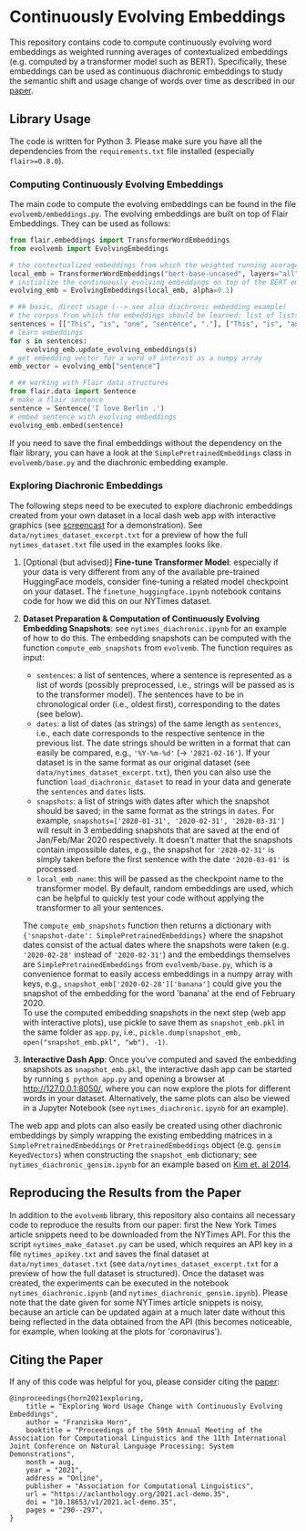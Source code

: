 # Continuously Evolving Embeddings

This repository contains code to compute continuously evolving word embeddings as weighted running averages of contextualized embeddings (e.g. computed by a transformer model such as BERT). Specifically, these embeddings can be used as continuous diachronic embeddings to study the semantic shift and usage change of words over time as described in our [paper](https://aclanthology.org/2021.acl-demo.35).


## Library Usage

The code is written for Python 3. Please make sure you have all the dependencies from the `requirements.txt` file installed (especially `flair>=0.8.0`).

### Computing Continuously Evolving Embeddings

The main code to compute the evolving embeddings can be found in the file `evolvemb/embeddings.py`. The evolving embeddings are built on top of Flair Embeddings. They can be used as follows:

```python
from flair.embeddings import TransformerWordEmbeddings
from evolvemb import EvolvingEmbeddings

# the contextualized embeddings from which the weighted running averages should be computed
local_emb = TransformerWordEmbeddings("bert-base-uncased", layers="all", layer_mean=True, subtoken_pooling="mean", fine_tune=False)
# initialize the continuously evolving embeddings on top of the BERT embeddings with some alpha for the weighted average
evolving_emb = EvolvingEmbeddings(local_emb, alpha=0.1)

# ## basic, direct usage (--> see also diachronic embedding example)
# the corpus from which the embeddings should be learned: list of lists of words
sentences = [["This", "is", "one", "sentence", "."], ["This", "is", "another", "sentence", "."]]
# learn embeddings
for s in sentences:
    evolving_emb.update_evolving_embeddings(s)
# get embedding vector for a word of interest as a numpy array
emb_vector = evolving_emb["sentence"]

# ## working with Flair data structures
from flair.data import Sentence
# make a flair sentence
sentence = Sentence('I love Berlin .')
# embed sentence with evolving embeddings
evolving_emb.embed(sentence)
```

If you need to save the final embeddings without the dependency on the flair library, you can have a look at the `SimplePretrainedEmbeddings` class in `evolvemb/base.py` and the diachronic embedding example.


### Exploring Diachronic Embeddings

The following steps need to be executed to explore diachronic embeddings created from your own dataset in a local dash web app with interactive graphics (see [screencast](https://youtu.be/ltF67J-la7I) for a demonstration). See `data/nytimes_dataset_excerpt.txt` for a preview of how the full `nytimes_dataset.txt` file used in the examples looks like.

1. [Optional (but advised)] **Fine-tune Transformer Model**: especially if your data is very different from any of the available pre-trained HuggingFace models, consider fine-tuning a related model checkpoint on your dataset. The `finetune_huggingface.ipynb` notebook contains code for how we did this on our NYTimes dataset.

2. **Dataset Preparation & Computation of Continuously Evolving Embedding Snapshots**: see `nytimes_diachronic.ipynb` for an example of how to do this.
The embedding snapshots can be computed with the function `compute_emb_snapshots` from `evolvemb`. The function requires as input:
    - `sentences`: a list of sentences, where a sentence is represented as a list of words (possibly preprocessed, i.e., strings will be passed as is to the transformer model). The sentences have to be in chronological order (i.e., oldest first), corresponding to the dates (see below).
    - `dates`: a list of dates (as strings) of the same length as `sentences`, i.e., each date corresponds to the respective sentence in the previous list. The date strings should be written in a format that can easily be compared, e.g., `'%Y-%m-%d'` (-> `'2021-02-16'`). If your dataset is in the same format as our original dataset (see `data/nytimes_dataset_excerpt.txt`), then you can also use the function `load_diachronic_dataset` to read in your data and generate the `sentences` and `dates` lists.
    - `snapshots`: a list of strings with dates after which the snapshot should be saved; in the same format as the strings in `dates`. For example, `snapshots=['2020-01-31', '2020-02-31', '2020-03-31']` will result in 3 embedding snapshots that are saved at the end of Jan/Feb/Mar 2020 respectively. It doesn't matter that the snapshots contain impossible dates, e.g., the snapshot for `'2020-02-31'` is simply taken before the first sentence with the date `'2020-03-01'` is processed.
    - `local_emb_name`: this will be passed as the checkpoint name to the transformer model. By default, random embeddings are used, which can be helpful to quickly test your code without applying the transformer to all your sentences.

    The `compute_emb_snapshots` function then returns a dictionary with `{'snapshot-date': SimplePretrainedEmbeddings}` where the snapshot dates consist of the actual dates where the snapshots were taken (e.g. `'2020-02-28'` instead of `'2020-02-31'`) and the embeddings themselves are `SimplePretrainedEmbeddings` from `evolvemb/base.py`, which is a convenience format to easily access embeddings in a numpy array with keys, e.g., `snapshot_emb['2020-02-28']['banana']` could give you the snapshot of the embedding for the word 'banana' at the end of February 2020. <br>
    To use the computed embedding snapshots in the next step (web app with interactive plots), use pickle to save them as `snapshot_emb.pkl` in the same folder as `app.py`, i.e., `pickle.dump(snapshot_emb, open("snapshot_emb.pkl", "wb"), -1)`.

3. **Interactive Dash App**: Once you've computed and saved the embedding snapshots as `snapshot_emb.pkl`, the interactive dash app can be started by running `$ python app.py` and opening a browser at http://127.0.0.1:8050/, where you can now explore the plots for different words in your dataset. Alternatively, the same plots can also be viewed in a Jupyter Notebook (see `nytimes_diachronic.ipynb` for an example).

The web app and plots can also easily be created using other diachronic embeddings by simply wrapping the existing embedding matrices in a `SimplePretrainedEmbeddings` or `PretrainedEmbeddings` object (e.g. `gensim` `KeyedVectors`) when constructing the `snapshot_emb` dictionary; see `nytimes_diachronic_gensim.ipynb` for an example based on [Kim et. al 2014](https://arxiv.org/pdf/1405.3515.pdf).

## Reproducing the Results from the Paper

In addition to the `evolvemb` library, this repository also contains all necessary code to reproduce the results from our paper: first the New York Times article snippets need to be downloaded from the NYTimes API. For this the script `nytimes_make_dataset.py` can be used, which requires an API key in a file `nytimes_apikey.txt` and saves the final dataset at `data/nytimes_dataset.txt` (see `data/nytimes_dataset_excerpt.txt` for a preview of how the full dataset is structured). Once the dataset was created, the experiments can be executed in the notebook `nytimes_diachronic.ipynb` (and `nytimes_diachronic_gensim.ipynb`). Please note that the date given for some NYTimes article snippets is noisy, because an article can be updated again at a much later date without this being reflected in the data obtained from the API (this becomes noticeable, for example, when looking at the plots for 'coronavirus').


## Citing the Paper

If any of this code was helpful for you, please consider citing the [paper](https://aclanthology.org/2021.acl-demo.35):

```
@inproceedings{horn2021exploring,
    title = "Exploring Word Usage Change with Continuously Evolving Embeddings",
    author = "Franziska Horn",
    booktitle = "Proceedings of the 59th Annual Meeting of the Association for Computational Linguistics and the 11th International Joint Conference on Natural Language Processing: System Demonstrations",
    month = aug,
    year = "2021",
    address = "Online",
    publisher = "Association for Computational Linguistics",
    url = "https://aclanthology.org/2021.acl-demo.35",
    doi = "10.18653/v1/2021.acl-demo.35",
    pages = "290--297",
}
```

